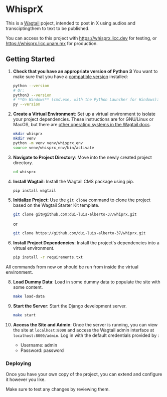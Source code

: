 # WhisprX

This is a [Wagtail](https://wagtail.org) poject, intended to post in X using audios and transciptingthem to text to be published.

You can access to this project with https://whisprx.licc.dev for testing, or https://whisprx.licc.unam.mx for production.

## Getting Started

1. **Check that you have an appropriate version of Python 3** You want to make sure that you have a [compatible version](https://docs.wagtail.org/en/stable/releases/upgrading.html#compatible-django-python-versions) installed:

   ```sh
   python --version
   # Or:
   python3 --version
   # **On Windows** (cmd.exe, with the Python Launcher for Windows):
   py --version
   ```

2. **Create a Virtual Environment**: Set up a virtual environment to isolate your project dependencies. These instructions are for GNU/Linux or MacOS, but there are [other operating systems in the Wagtail docs](https://docs.wagtail.org/en/stable/getting_started/tutorial.html#create-and-activate-a-virtual-environment).

   ```bash
   mkdir whisprx
   mkdir venv
   python -m venv venv/whisprx_env
   source venv/whisprx_env/bin/activate
   ```

3. **Navigate to Project Directory**: Move into the newly created project directory.

   ```bash
   cd whisprx
   ```

4. **Install Wagtail**: Install the Wagtail CMS package using pip.

   ```bash
   pip install wagtail
   ```

5. **Initialize Project**: Use the `git clone` command to clone the project based on the Wagtail Starter Kit template.

   ```bash
   git clone git@github.com:dui-luis-alberto-37/whiprx.git
   ```
   or
   ```bash
   git clone https://github.com/dui-luis-alberto-37/whiprx.git
   ```

7. **Install Project Dependencies**: Install the project's dependencies into a virtual environment.

   ```bash
   pip install -r requirements.txt
   ```

All commands from now on should be run from inside the virtual environment.

8. **Load Dummy Data**: Load in some dummy data to populate the site with some content.

   ```bash
   make load-data
   ```

9. **Start the Server**: Start the Django development server.

   ```bash
   make start
   ```

10. **Access the Site and Admin**: Once the server is running, you can view the site at `localhost:8000` and access the Wagtail admin interface at `localhost:8000/admin`. Log in with the default credentials provided by :

    - Username: admin
    - Password: password

### Deploying

Once you have your own copy of the project, you can extend and configure it however you like.


Make sure to test any changes by reviewing them.
